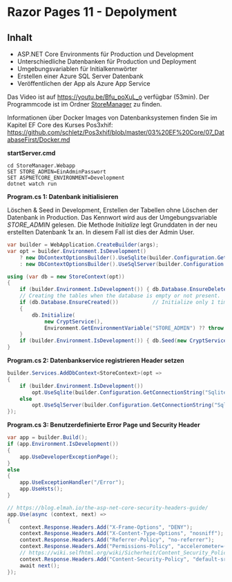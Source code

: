 # Razor Pages 11 - Depolyment

## Inhalt

- ASP.NET Core Environments für Production und Development
- Unterschiedliche Datenbanken für Production und Deployment
- Umgebungsvariablen für Initialkennwörter
- Erstellen einer Azure SQL Server Datenbank
- Veröffentlichen der App als Azure App Service

Das Video ist auf https://youtu.be/Bfu_poXuL_o verfügbar (53min). Der Programmcode ist im
Ordner [StoreManager](StoreManager) zu finden.

Informationen über Docker Images von Datenbanksystemen finden Sie im Kapitel EF Core des Kurses
Pos3xhif: https://github.com/schletz/Pos3xhif/blob/master/03%20EF%20Core/07_DatabaseFirst/Docker.md

**startServer.cmd**

```
cd StoreManager.Webapp
SET STORE_ADMIN=EinAdminPasswort
SET ASPNETCORE_ENVIRONMENT=Development
dotnet watch run
```

**Program.cs 1: Datenbank initialisieren**

Löschen & Seed in Development, Erstellen der Tabellen ohne Löschen der Datenbank in Production.
Das Kennwort wird aus der Umgebungsvariable *STORE_ADMIN* gelesen. Die Methode
*Initialize* legt Grunddaten in der neu erstellten Datenbank 1x an. In diesem Fall ist dies der Admin User.

```c#
var builder = WebApplication.CreateBuilder(args);
var opt = builder.Environment.IsDevelopment()
    ? new DbContextOptionsBuilder().UseSqlite(builder.Configuration.GetConnectionString("Sqlite")).EnableSensitiveDataLogging().Options
    : new DbContextOptionsBuilder().UseSqlServer(builder.Configuration.GetConnectionString("SqlServer")).Options;

using (var db = new StoreContext(opt))
{
    if (builder.Environment.IsDevelopment()) { db.Database.EnsureDeleted(); }
    // Creating the tables when the database is empty or not present. 
    if (db.Database.EnsureCreated())           // Initialize only 1 time.
    {
        db.Initialize(
            new CryptService(),
            Environment.GetEnvironmentVariable("STORE_ADMIN") ?? throw new ArgumentNullException("Die Variable STORE_ADMIN ist nicht gesetzt."));
    }
    if (builder.Environment.IsDevelopment()) { db.Seed(new CryptService()); }
}
```

**Program.cs 2: Datenbankservice registrieren Header setzen**

```c#
builder.Services.AddDbContext<StoreContext>(opt =>
{
    if (builder.Environment.IsDevelopment())
        opt.UseSqlite(builder.Configuration.GetConnectionString("Sqlite")).EnableSensitiveDataLogging();
    else
        opt.UseSqlServer(builder.Configuration.GetConnectionString("SqlServer"));
});
```

**Program.cs 3: Benutzerdefinierte Error Page und Security Header**

```c#
var app = builder.Build();
if (app.Environment.IsDevelopment())
{
    app.UseDeveloperExceptionPage();
}
else
{
    app.UseExceptionHandler("/Error");
    app.UseHsts();
}

// https://blog.elmah.io/the-asp-net-core-security-headers-guide/
app.Use(async (context, next) =>
{
    context.Response.Headers.Add("X-Frame-Options", "DENY");
    context.Response.Headers.Add("X-Content-Type-Options", "nosniff");
    context.Response.Headers.Add("Referrer-Policy", "no-referrer");
    context.Response.Headers.Add("Permissions-Policy", "accelerometer=(), camera=(), geolocation=(), gyroscope=(), magnetometer=(), microphone=(), payment=(), usb=()");
    // https://wiki.selfhtml.org/wiki/Sicherheit/Content_Security_Policy
    context.Response.Headers.Add("Content-Security-Policy", "default-src 'self'; script-src 'self' 'unsafe-inline'; style-src 'self' 'unsafe-inline'; img-src 'self' data:");
    await next();
});
```
